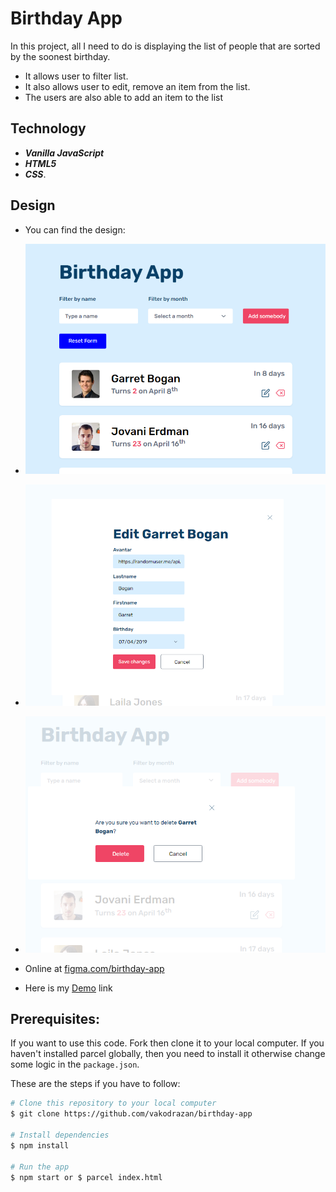 # Birthday App

In this project, all I need to do is displaying the list of people that are sorted by the soonest birthday.
- It allows user to filter list.
- It also allows user to edit, remove an item from the list.
- The users are also able to add an item to the list

## Technology
- ***Vanilla JavaScript***
- ***HTML5***
- ***CSS***.

## Design
- You can find the design: 
 - ![ScreenShoot](./assets/homepage.png)
 - ![ScreenShoot](./assets/edit-page.png)
 - ![ScreenShoot](./assets/delete-page.png)

 - Online at [figma.com/birthday-app](https://www.figma.com/file/bb1Mie5R3mUhR77PtGG8bJ/Birthday-App?node-id=0%3A1)
 - Here is my [Demo](https://github.com/vakodrazan/birthday-app) link

 ## Prerequisites:

 If you want to use this code. Fork then clone it to your local computer. If you haven't installed parcel globally, then you need to install it otherwise change some logic in the `package.json`.

These are the steps if you have to follow: 

```bash
# Clone this repository to your local computer
$ git clone https://github.com/vakodrazan/birthday-app

# Install dependencies
$ npm install

# Run the app
$ npm start or $ parcel index.html
```